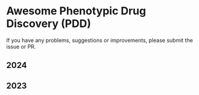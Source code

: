 # Awesome Phenotypic Drug Discovery (PDD)

If you have any problems, suggestions or improvements, please submit the issue or PR.

## 2024




## 2023
